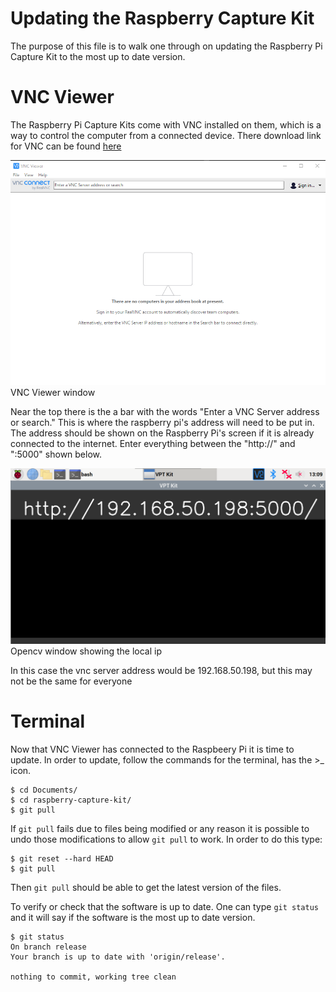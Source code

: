 # Updating the Raspberry Capture Kit
The purpose of this file is to walk one through on updating the Raspberry Pi Capture Kit to the most up to date version.

# VNC Viewer
The Raspberry Pi Capture Kits come with VNC installed on them, which is a way to control the computer from a connected device. There download link for VNC can be found [here](https://www.realvnc.com/en/connect/download/viewer/)

![VNC Viewer window](./pictures/vncviewer_homescreen.png)
VNC Viewer window

Near the top there is the a bar with the words "Enter a VNC Server address or search." This is where the raspberry pi's address will need to be put in. The address should be shown on the Raspberry Pi's screen if it is already connected to the internet. Enter everything between the "http://" and ":5000" shown below.

![Opencv ip](./pictures/opencv_ip.png)
Opencv window showing the local ip

In this case the vnc server address would be 192.168.50.198, but this may not be the same for everyone

# Terminal
Now that VNC Viewer has connected to the Raspbeery Pi it is time to update. In order to update, follow the commands for the terminal, has the >_ icon.

```
$ cd Documents/
$ cd raspberry-capture-kit/
$ git pull
```
If ```git pull``` fails due to files being modified or any reason it is possible to undo those modifications to allow ```git pull``` to work. In order to do this type:
```
$ git reset --hard HEAD
$ git pull
```
Then ```git pull``` should be able to get the latest version of the files.

To verify or check that the software is up to date. One can type ```git status``` and it will say if the software is the most up to date version. 

```
$ git status
On branch release
Your branch is up to date with 'origin/release'.

nothing to commit, working tree clean
```